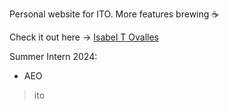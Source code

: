 Personal website for ITO. More features brewing ☕️

Check it out here -> [Isabel T Ovalles](https://isabeltovalles.com/)

Summer Intern 2024: 
- AEO
  
> ito
